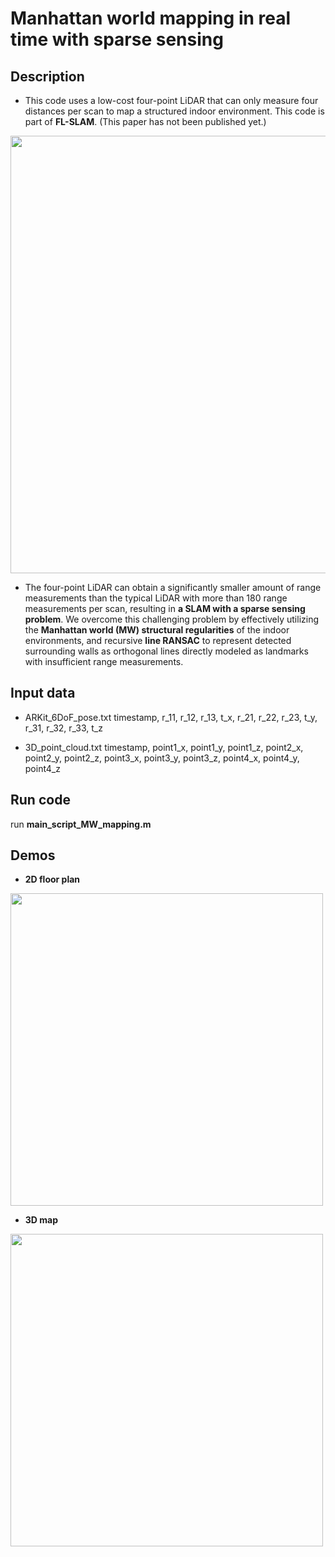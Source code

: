 # Manhattan world mapping in real time with sparse sensing

## Description
* This code uses a low-cost four-point LiDAR that can only measure four distances per scan to map a structured indoor environment. This code is part of **FL-SLAM**. (This paper has not been published yet.)

<img src="https://user-images.githubusercontent.com/77608922/233629245-58a2a99d-6c0d-4492-9009-d012fbe193ce.PNG" width="700">

* The four-point LiDAR can obtain a significantly smaller amount of range measurements than the typical LiDAR with more than 180 range measurements per scan, resulting in **a SLAM with a sparse sensing problem**. We overcome this challenging problem by effectively utilizing the **Manhattan world (MW) structural regularities** of the indoor environments, and recursive **line RANSAC** to represent detected surrounding walls as orthogonal lines directly modeled as landmarks with insufficient range measurements. 

## Input data
* ARKit_6DoF_pose.txt
    timestamp, r_11, r_12, r_13, t_x, r_21, r_22, r_23, t_y, r_31, r_32, r_33, t_z
    
* 3D_point_cloud.txt
    timestamp, point1_x, point1_y, point1_z, point2_x, point2_y, point2_z, point3_x, point3_y, point3_z, point4_x, point4_y, point4_z

## Run code
run **main_script_MW_mapping.m**

## Demos
* **2D floor plan**
<img src="https://user-images.githubusercontent.com/77608922/233639847-3d595d61-c61d-4a2a-adb4-06b98b2fb5f2.gif" width="500">

* **3D map**
<img src="https://user-images.githubusercontent.com/77608922/233639889-9f59d130-dc6d-415c-8778-daef9102f1ee.gif" width="500">

